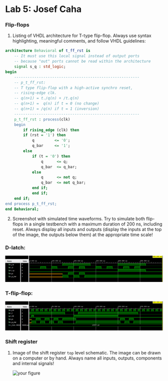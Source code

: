 # Lab 5: Josef Caha

### Flip-flops

1. Listing of VHDL architecture for T-type flip-flop. Always use syntax highlighting, meaningful comments, and follow VHDL guidelines:

```vhdl
architecture Behavioral of t_ff_rst is
    -- It must use this local signal instead of output ports
    -- because "out" ports cannot be read within the architecture
    signal s_q : std_logic;
begin
    --------------------------------------------------------
    -- p_t_ff_rst:
    -- T type flip-flop with a high-active synchro reset,
    -- rising-edge clk.
    -- q(n+1) = t./q(n) + /t.q(n)
    -- q(n+1) =  q(n) if t = 0 (no change)
    -- q(n+1) = /q(n) if t = 1 (inversion)
    --------------------------------------------------------
    p_t_ff_rst : process(clk)
    begin
        if rising_edge (clk) then
        if (rst = '1') then
            q         <= '0';
            q_bar     <= '1';
        else
            if (t = '0') then
                q      <= q;
                q_bar  <= q_bar;
            else 
                q      <= not q;
                q_bar  <= not q_bar;
            end if;
            end if;
    end if;        
end process p_t_ff_rst;
end Behavioral;
```

2. Screenshot with simulated time waveforms. Try to simulate both flip-flops in a single testbench with a maximum duration of 200 ns, including reset. Always display all inputs and outputs (display the inputs at the top of the image, the outputs below them) at the appropriate time scale!

### D-latch:
   ![your figure](https://github.com/JosefCaha/digital-electronics-1/blob/main/labs/05-ffs/d-latch_simulation.png)
   
### T-flip-flop:
   ![your figure](https://github.com/JosefCaha/digital-electronics-1/blob/main/labs/05-ffs/t-ff.png)

### Shift register

1. Image of the shift register `top` level schematic. The image can be drawn on a computer or by hand. Always name all inputs, outputs, components and internal signals!

   ![your figure]()
